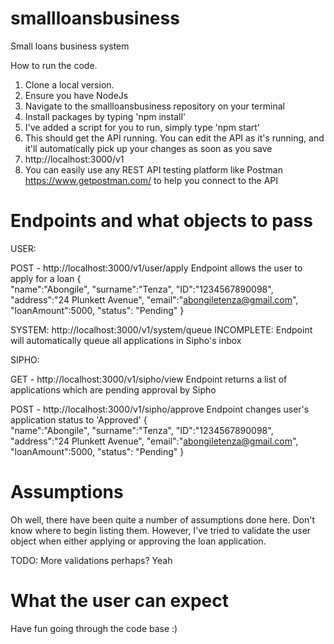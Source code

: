 # smallloansbusiness
Small loans business system


How to run the code.

1. Clone a local version.
2. Ensure you have NodeJs 
3. Navigate to the smallloansbusiness repository on your terminal
4. Install packages by typing 'npm install'
5. I've added a script for you to run, simply type 'npm start'
6. This should get the API running. You can edit the API as it's running, and it'll automatically pick up your changes as soon as you save
7. http://localhost:3000/v1
8. You can easily use any REST API testing platform like  Postman https://www.getpostman.com/ to help you connect to the API

# Endpoints and what objects to pass

USER:

POST - http://localhost:3000/v1/user/apply
Endpoint allows the user to apply for a loan
{  
   "name":"Abongile",
   "surname":"Tenza",
   "ID":"1234567890098",
   "address":"24 Plunkett Avenue",
   "email":"abongiletenza@gmail.com",
   "loanAmount":5000,
   "status": "Pending"
}

SYSTEM:
http://localhost:3000/v1/system/queue
INCOMPLETE: Endpoint will automatically queue all applications in Sipho's inbox

SIPHO:

GET - http://localhost:3000/v1/sipho/view
Endpoint returns a list of applications which are pending approval by Sipho

POST - http://localhost:3000/v1/sipho/approve
Endpoint changes user's application status to 'Approved'
{  
   "name":"Abongile",
   "surname":"Tenza",
   "ID":"1234567890098",
   "address":"24 Plunkett Avenue",
   "email":"abongiletenza@gmail.com",
   "loanAmount":5000,
   "status": "Pending"
}

# Assumptions
Oh well, there have been quite a number of assumptions done here. Don't know where to begin listing them.
However, I've tried to validate the user object when either applying or approving the loan application. 

TODO: More validations perhaps? Yeah 

# What the user can expect
Have fun going through the code base :)

